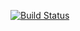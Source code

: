 [![Build Status](https://travis-ci.org/Izeytee/chessvizual.svg?branch=master)](https://travis-ci.org/Izeytee/chessvizual)
